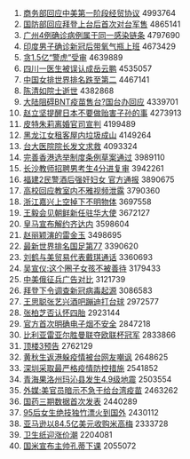1. [商务部回应中美第一阶段经贸协议](http://www.baidu.com/baidu?cl=3&tn=SE_baiduhomet8_jmjb7mjw&rsv_dl=fyb_top&fr=top1000&wd=%C9%CC%CE%F1%B2%BF%BB%D8%D3%A6%D6%D0%C3%C0%B5%DA%D2%BB%BD%D7%B6%CE%BE%AD%C3%B3%D0%AD%D2%E9) 4993764
1. [国防部回应拜登上台后首次对台军售](http://www.baidu.com/baidu?cl=3&tn=SE_baiduhomet8_jmjb7mjw&rsv_dl=fyb_top&fr=top1000&wd=%B9%FA%B7%C0%B2%BF%BB%D8%D3%A6%B0%DD%B5%C7%C9%CF%CC%A8%BA%F3%CA%D7%B4%CE%B6%D4%CC%A8%BE%FC%CA%DB) 4865141
1. [广州4例确诊病例属于同一感染链条](http://www.baidu.com/baidu?cl=3&tn=SE_baiduhomet8_jmjb7mjw&rsv_dl=fyb_top&fr=top1000&wd=%B9%E3%D6%DD4%C0%FD%C8%B7%D5%EF%B2%A1%C0%FD%CA%F4%D3%DA%CD%AC%D2%BB%B8%D0%C8%BE%C1%B4%CC%F5) 4797690
1. [印度男子确诊新冠后带氧气瓶上班](http://www.baidu.com/baidu?cl=3&tn=SE_baiduhomet8_jmjb7mjw&rsv_dl=fyb_top&fr=top1000&wd=%D3%A1%B6%C8%C4%D0%D7%D3%C8%B7%D5%EF%D0%C2%B9%DA%BA%F3%B4%F8%D1%F5%C6%F8%C6%BF%C9%CF%B0%E0) 4673429
1. [贪1.5亿“警虎”受审](http://www.baidu.com/baidu?cl=3&tn=SE_baiduhomet8_jmjb7mjw&rsv_dl=fyb_top&fr=top1000&wd=%CC%B01.5%D2%DA%A1%B0%BE%AF%BB%A2%A1%B1%CA%DC%C9%F3) 4639889
1. [四川一医生被误认成岳云鹏](http://www.baidu.com/baidu?cl=3&tn=SE_baiduhomet8_jmjb7mjw&rsv_dl=fyb_top&fr=top1000&wd=%CB%C4%B4%A8%D2%BB%D2%BD%C9%FA%B1%BB%CE%F3%C8%CF%B3%C9%D4%C0%D4%C6%C5%F4) 4535057
1. [中国女排世界排名跌至第二](http://www.baidu.com/baidu?cl=3&tn=SE_baiduhomet8_jmjb7mjw&rsv_dl=fyb_top&fr=top1000&wd=%D6%D0%B9%FA%C5%AE%C5%C5%CA%C0%BD%E7%C5%C5%C3%FB%B5%F8%D6%C1%B5%DA%B6%FE) 4467141
1. [陈清如院士逝世](http://www.baidu.com/baidu?cl=3&tn=SE_baiduhomet8_jmjb7mjw&rsv_dl=fyb_top&fr=top1000&wd=%B3%C2%C7%E5%C8%E7%D4%BA%CA%BF%CA%C5%CA%C0) 4382868
1. [大陆阻碍BNT疫苗售台?国台办回应](http://www.baidu.com/baidu?cl=3&tn=SE_baiduhomet8_jmjb7mjw&rsv_dl=fyb_top&fr=top1000&wd=%B4%F3%C2%BD%D7%E8%B0%ADBNT%D2%DF%C3%E7%CA%DB%CC%A8%3F%B9%FA%CC%A8%B0%EC%BB%D8%D3%A6) 4339701
1. [赵立坚提醒日本不要做贻害子孙的事](http://www.baidu.com/baidu?cl=3&tn=SE_baiduhomet8_jmjb7mjw&rsv_dl=fyb_top&fr=top1000&wd=%D5%D4%C1%A2%BC%E1%CC%E1%D0%D1%C8%D5%B1%BE%B2%BB%D2%AA%D7%F6%EA%DD%BA%A6%D7%D3%CB%EF%B5%C4%CA%C2) 4273913
1. [皮特朱莉离婚官司宣判](http://www.baidu.com/baidu?cl=3&tn=SE_baiduhomet8_jmjb7mjw&rsv_dl=fyb_top&fr=top1000&wd=%C6%A4%CC%D8%D6%EC%C0%F2%C0%EB%BB%E9%B9%D9%CB%BE%D0%FB%C5%D0) 4199489
1. [黑龙江女租客屋内垃圾成山](http://www.baidu.com/baidu?cl=3&tn=SE_baiduhomet8_jmjb7mjw&rsv_dl=fyb_top&fr=top1000&wd=%BA%DA%C1%FA%BD%AD%C5%AE%D7%E2%BF%CD%CE%DD%C4%DA%C0%AC%BB%F8%B3%C9%C9%BD) 4149264
1. [台大医院院长发文求救](http://www.baidu.com/baidu?cl=3&tn=SE_baiduhomet8_jmjb7mjw&rsv_dl=fyb_top&fr=top1000&wd=%CC%A8%B4%F3%D2%BD%D4%BA%D4%BA%B3%A4%B7%A2%CE%C4%C7%F3%BE%C8) 4093324
1. [完善香港选举制度条例草案通过](http://www.baidu.com/baidu?cl=3&tn=SE_baiduhomet8_jmjb7mjw&rsv_dl=fyb_top&fr=top1000&wd=%CD%EA%C9%C6%CF%E3%B8%DB%D1%A1%BE%D9%D6%C6%B6%C8%CC%F5%C0%FD%B2%DD%B0%B8%CD%A8%B9%FD) 3989110
1. [长沙教师招聘男考生4分进复审](http://www.baidu.com/baidu?cl=3&tn=SE_baiduhomet8_jmjb7mjw&rsv_dl=fyb_top&fr=top1000&wd=%B3%A4%C9%B3%BD%CC%CA%A6%D5%D0%C6%B8%C4%D0%BF%BC%C9%FA4%B7%D6%BD%F8%B8%B4%C9%F3) 3942261
1. [福建2民警酒后强奸妇女 官方通报](http://www.baidu.com/baidu?cl=3&tn=SE_baiduhomet8_jmjb7mjw&rsv_dl=fyb_top&fr=top1000&wd=%B8%A3%BD%A82%C3%F1%BE%AF%BE%C6%BA%F3%C7%BF%BC%E9%B8%BE%C5%AE%20%B9%D9%B7%BD%CD%A8%B1%A8) 3890675
1. [高校回应教室内不雅视频泄露](http://www.baidu.com/baidu?cl=3&tn=SE_baiduhomet8_jmjb7mjw&rsv_dl=fyb_top&fr=top1000&wd=%B8%DF%D0%A3%BB%D8%D3%A6%BD%CC%CA%D2%C4%DA%B2%BB%D1%C5%CA%D3%C6%B5%D0%B9%C2%B6) 3790360
1. [浙江嘉兴上空掉下不明物体](http://www.baidu.com/baidu?cl=3&tn=SE_baiduhomet8_jmjb7mjw&rsv_dl=fyb_top&fr=top1000&wd=%D5%E3%BD%AD%BC%CE%D0%CB%C9%CF%BF%D5%B5%F4%CF%C2%B2%BB%C3%F7%CE%EF%CC%E5) 3697558
1. [王毅会见朝鲜新任驻华大使](http://www.baidu.com/baidu?cl=3&tn=SE_baiduhomet8_jmjb7mjw&rsv_dl=fyb_top&fr=top1000&wd=%CD%F5%D2%E3%BB%E1%BC%FB%B3%AF%CF%CA%D0%C2%C8%CE%D7%A4%BB%AA%B4%F3%CA%B9) 3672127
1. [皇马宣布解约齐达内](http://www.baidu.com/baidu?cl=3&tn=SE_baiduhomet8_jmjb7mjw&rsv_dl=fyb_top&fr=top1000&wd=%BB%CA%C2%ED%D0%FB%B2%BC%BD%E2%D4%BC%C6%EB%B4%EF%C4%DA) 3598604
1. [赵丽颖演的雷金玉](http://www.baidu.com/baidu?cl=3&tn=SE_baiduhomet8_jmjb7mjw&rsv_dl=fyb_top&fr=top1000&wd=%D5%D4%C0%F6%D3%B1%D1%DD%B5%C4%C0%D7%BD%F0%D3%F1) 3498695
1. [最新世界排名国足第77](http://www.baidu.com/baidu?cl=3&tn=SE_baiduhomet8_jmjb7mjw&rsv_dl=fyb_top&fr=top1000&wd=%D7%EE%D0%C2%CA%C0%BD%E7%C5%C5%C3%FB%B9%FA%D7%E3%B5%DA77) 3390620
1. [刘鹤与美贸易代表戴琪通话](http://www.baidu.com/baidu?cl=3&tn=SE_baiduhomet8_jmjb7mjw&rsv_dl=fyb_top&fr=top1000&wd=%C1%F5%BA%D7%D3%EB%C3%C0%C3%B3%D2%D7%B4%FA%B1%ED%B4%F7%E7%F7%CD%A8%BB%B0) 3360693
1. [吴宣仪:这个圈子女孩不被善待](http://www.baidu.com/baidu?cl=3&tn=SE_baiduhomet8_jmjb7mjw&rsv_dl=fyb_top&fr=top1000&wd=%CE%E2%D0%FB%D2%C7%3A%D5%E2%B8%F6%C8%A6%D7%D3%C5%AE%BA%A2%B2%BB%B1%BB%C9%C6%B4%FD) 3179433
1. [中美俄征兵广告对比](http://www.baidu.com/baidu?cl=3&tn=SE_baiduhomet8_jmjb7mjw&rsv_dl=fyb_top&fr=top1000&wd=%D6%D0%C3%C0%B6%ED%D5%F7%B1%F8%B9%E3%B8%E6%B6%D4%B1%C8) 3121739
1. [拜登下令调查新冠病毒起源](http://www.baidu.com/baidu?cl=3&tn=SE_baiduhomet8_jmjb7mjw&rsv_dl=fyb_top&fr=top1000&wd=%B0%DD%B5%C7%CF%C2%C1%EE%B5%F7%B2%E9%D0%C2%B9%DA%B2%A1%B6%BE%C6%F0%D4%B4) 3086583
1. [王思聪张艺兴酒吧蹦迪打台球](http://www.baidu.com/baidu?cl=3&tn=SE_baiduhomet8_jmjb7mjw&rsv_dl=fyb_top&fr=top1000&wd=%CD%F5%CB%BC%B4%CF%D5%C5%D2%D5%D0%CB%BE%C6%B0%C9%B1%C4%B5%CF%B4%F2%CC%A8%C7%F2) 2972577
1. [张柏芝否认怀四胎](http://www.baidu.com/baidu?cl=3&tn=SE_baiduhomet8_jmjb7mjw&rsv_dl=fyb_top&fr=top1000&wd=%D5%C5%B0%D8%D6%A5%B7%F1%C8%CF%BB%B3%CB%C4%CC%A5) 2923144
1. [官方首次明确电子烟不安全](http://www.baidu.com/baidu?cl=3&tn=SE_baiduhomet8_jmjb7mjw&rsv_dl=fyb_top&fr=top1000&wd=%B9%D9%B7%BD%CA%D7%B4%CE%C3%F7%C8%B7%B5%E7%D7%D3%D1%CC%B2%BB%B0%B2%C8%AB) 2847218
1. [比利亚雷亚尔胜曼联夺欧联杯冠军](http://www.baidu.com/baidu?cl=3&tn=SE_baiduhomet8_jmjb7mjw&rsv_dl=fyb_top&fr=top1000&wd=%B1%C8%C0%FB%D1%C7%C0%D7%D1%C7%B6%FB%CA%A4%C2%FC%C1%AA%B6%E1%C5%B7%C1%AA%B1%AD%B9%DA%BE%FC) 2833866
1. [顶楼3预告](http://www.baidu.com/baidu?cl=3&tn=SE_baiduhomet8_jmjb7mjw&rsv_dl=fyb_top&fr=top1000&wd=%B6%A5%C2%A53%D4%A4%B8%E6) 2762129
1. [黄秋生返港躲疫情被台网友嘲讽](http://www.baidu.com/baidu?cl=3&tn=SE_baiduhomet8_jmjb7mjw&rsv_dl=fyb_top&fr=top1000&wd=%BB%C6%C7%EF%C9%FA%B7%B5%B8%DB%B6%E3%D2%DF%C7%E9%B1%BB%CC%A8%CD%F8%D3%D1%B3%B0%B7%ED) 2648625
1. [深圳采取最严格疫情防控措施](http://www.baidu.com/baidu?cl=3&tn=SE_baiduhomet8_jmjb7mjw&rsv_dl=fyb_top&fr=top1000&wd=%C9%EE%DB%DA%B2%C9%C8%A1%D7%EE%D1%CF%B8%F1%D2%DF%C7%E9%B7%C0%BF%D8%B4%EB%CA%A9) 2541852
1. [青海果洛州玛沁县发生4.9级地震](http://www.baidu.com/baidu?cl=3&tn=SE_baiduhomet8_jmjb7mjw&rsv_dl=fyb_top&fr=top1000&wd=%C7%E0%BA%A3%B9%FB%C2%E5%D6%DD%C2%EA%C7%DF%CF%D8%B7%A2%C9%FA4.9%BC%B6%B5%D8%D5%F0) 2503554
1. [外媒:美官员暗示不急于给台湾疫苗](http://www.baidu.com/baidu?cl=3&tn=SE_baiduhomet8_jmjb7mjw&rsv_dl=fyb_top&fr=top1000&wd=%CD%E2%C3%BD%3A%C3%C0%B9%D9%D4%B1%B0%B5%CA%BE%B2%BB%BC%B1%D3%DA%B8%F8%CC%A8%CD%E5%D2%DF%C3%E7) 2463262
1. [国药三期数据首次发表](http://www.baidu.com/baidu?cl=3&tn=SE_baiduhomet8_jmjb7mjw&rsv_dl=fyb_top&fr=top1000&wd=%B9%FA%D2%A9%C8%FD%C6%DA%CA%FD%BE%DD%CA%D7%B4%CE%B7%A2%B1%ED) 2440289
1. [95后女生绝技独竹漂火到国外](http://www.baidu.com/baidu?cl=3&tn=SE_baiduhomet8_jmjb7mjw&rsv_dl=fyb_top&fr=top1000&wd=95%BA%F3%C5%AE%C9%FA%BE%F8%BC%BC%B6%C0%D6%F1%C6%AF%BB%F0%B5%BD%B9%FA%CD%E2) 2430112
1. [亚马逊以84.5亿美元收购米高梅](http://www.baidu.com/baidu?cl=3&tn=SE_baiduhomet8_jmjb7mjw&rsv_dl=fyb_top&fr=top1000&wd=%D1%C7%C2%ED%D1%B7%D2%D484.5%D2%DA%C3%C0%D4%AA%CA%D5%B9%BA%C3%D7%B8%DF%C3%B7) 2333728
1. [卫生纸迎涨价潮](http://www.baidu.com/baidu?cl=3&tn=SE_baiduhomet8_jmjb7mjw&rsv_dl=fyb_top&fr=top1000&wd=%CE%C0%C9%FA%D6%BD%D3%AD%D5%C7%BC%DB%B3%B1) 2204081
1. [国米宣布主帅孔蒂下课](http://www.baidu.com/baidu?cl=3&tn=SE_baiduhomet8_jmjb7mjw&rsv_dl=fyb_top&fr=top1000&wd=%B9%FA%C3%D7%D0%FB%B2%BC%D6%F7%CB%A7%BF%D7%B5%D9%CF%C2%BF%CE) 2055072